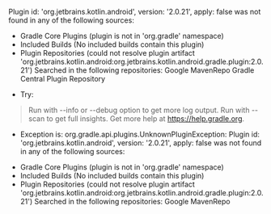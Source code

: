 Plugin id: 'org.jetbrains.kotlin.android', version: '2.0.21', apply: false was not found in any of the following sources:

- Gradle Core Plugins (plugin is not in 'org.gradle' namespace)
- Included Builds (No included builds contain this plugin)
- Plugin Repositories (could not resolve plugin artifact 'org.jetbrains.kotlin.android:org.jetbrains.kotlin.android.gradle.plugin:2.0.21')
  Searched in the following repositories:
    Google
    MavenRepo
    Gradle Central Plugin Repository
    
* Try:
> Run with --info or --debug option to get more log output.
> Run with --scan to get full insights.
> Get more help at https://help.gradle.org.

* Exception is:
org.gradle.api.plugins.UnknownPluginException: Plugin id: 'org.jetbrains.kotlin.android', version: '2.0.21', apply: false was not found in any of the following sources:

- Gradle Core Plugins (plugin is not in 'org.gradle' namespace)
- Included Builds (No included builds contain this plugin)
- Plugin Repositories (could not resolve plugin artifact 'org.jetbrains.kotlin.android:org.jetbrains.kotlin.android.gradle.plugin:2.0.21')
  Searched in the following repositories:
    Google
    MavenRepo